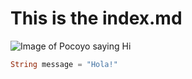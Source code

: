 # This is the index.md
![Image of Pocoyo saying Hi](https://i0.wp.com/eltallerdehector.com/wp-content/uploads/2022/06/3e46a-pocoyo-saludando-png.png?resize=500%2C500&ssl=1)

``` dart
String message = "Hola!"
```
